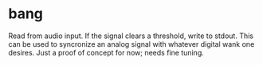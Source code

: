 # bang

Read from audio input. If the signal clears a threshold, write to stdout. This can be used to syncronize an analog signal with whatever digital wank one desires. Just a proof of concept for now; needs fine tuning.
